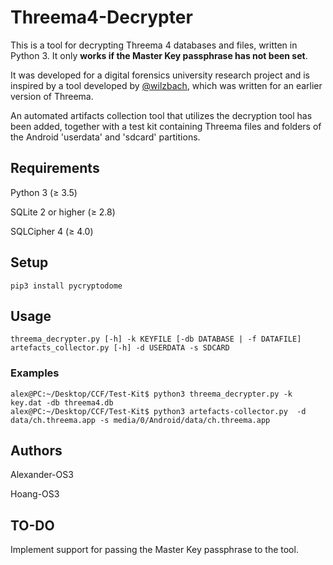 # Threema4-Decrypter
This is a tool for decrypting Threema 4 databases and files, written in Python 3. It only **works if the Master Key passphrase has not been set**.

It was developed for a digital forensics university research project and is inspired by a tool  developed by [@wilzbach](https://github.com/wilzbach/threema-decrypt), which was written for an earlier version of Threema. 

An automated artifacts collection tool that utilizes the decryption tool has been added, together with a test kit containing Threema files and folders of the Android 'userdata' and 'sdcard' partitions.

## Requirements
Python 3 (≥ 3.5)

SQLite 2 or higher (≥ 2.8)

SQLCipher 4 (≥ 4.0)

## Setup
```pip3 install pycryptodome```

## Usage
```
threema_decrypter.py [-h] -k KEYFILE [-db DATABASE | -f DATAFILE]
artefacts_collector.py [-h] -d USERDATA -s SDCARD
```
### Examples
```
alex@PC:~/Desktop/CCF/Test-Kit$ python3 threema_decrypter.py -k key.dat -db threema4.db
alex@PC:~/Desktop/CCF/Test-Kit$ python3 artefacts-collector.py  -d data/ch.threema.app -s media/0/Android/data/ch.threema.app

```

## Authors
Alexander-OS3

Hoang-OS3

## TO-DO
Implement support for passing the Master Key passphrase to the tool.
